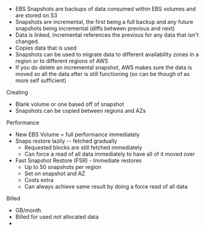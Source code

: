* EBS Snapshots are backups of data consumed within EBS volumes and are stored on S3
* Snapshots are incremental, the first being a full backup and any future snapshots being incremental (diffs between previous and next)
* Data is linked, incremental references the previous for any data that isn't changed.
* Copies data that is used
* Snapshots can be used to migrate data to different availability zones in a region or to different regions of AWS
* If you do delete an incremental snapshot, AWS makes sure the data is moved so all the data after is still functioning (so can be though of as more self sufficient)

Creating

* Blank volume or one based off of snapshot
* Snapshots can be copied between regions and AZs

Performance

* New EBS Volume = full performance immediately
* Snaps restore lazily -- fetched gradually
  * Requested blocks are still fetched immediately
  * Can force a read of all data immediately to have all of it moved over
* Fast Snapshot Restore (FSR) - Immediate restores
  * Up to 50 snapshots per region
  * Set on snapshot and AZ
  * Costs extra
  * Can always achieve same result by doing a force read of all data

Billed

* GB/month
* Billed for used *not* allocated data
* 
